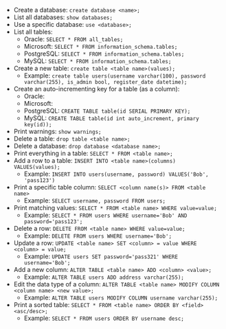 - Create a database: `create database <name>;`
- List all databases: `show databases;`
- Use a specific database: `use <database>;`
- List all tables:
	- Oracle: `SELECT * FROM all_tables;`
	- Microsoft: `SELECT * FROM information_schema.tables;`
	- PostgreSQL: `SELECT * FROM information_schema.tables;`
	- MySQL: `SELECT * FROM information_schema.tables;`
- Create a new table: `create table <table name>(values);`
	- Example: `create table users(username varchar(100), password varchar(255), is_admin bool, register_date datetime);`
- Create an auto-incrementing key for a table (as a column):
	- Oracle:
	- Microsoft:
	- PostgreSQL: `CREATE TABLE table(id SERIAL PRIMARY KEY);`
	- MySQL: `CREATE TABLE table(id int auto_increment, primary key(id));`
- Print warnings: `show warnings;`
- Delete a table: `drop table <table name>;`
- Delete a database: `drop database <database name>;`
- Print everything in a table: `SELECT * FROM <table name>;`
- Add a row to a table: `INSERT INTO <table name>(columns) VALUES(values);`
	- Example: `INSERT INTO users(username, password) VALUES('Bob', 'pass123')`
- Print a specific table column: `SELECT <column name(s)> FROM <table name>`
	- Example: `SELECT username, password FROM users;`
- Print matching values: `SELECT * FROM <table name> WHERE value=value;`
	- Example: `SELECT * FROM users WHERE username='Bob' AND password='pass123';`
- Delete a row: `DELETE FROM <table name> WHERE value=value;`
	- Example: `DELETE FROM users WHERE username='Bob';`
- Update a row: `UPDATE <table name> SET <column> = value WHERE <column> = value;`
	- Example: `UPDATE users SET password='pass321' WHERE username='Bob';`
- Add a new column: `ALTER TABLE <table name> ADD <column> <value>;`
	- Example: `ALTER TABLE users ADD address varchar(255);`
- Edit the data type of a column: `ALTER TABLE <table name> MODIFY COLUMN <column name> <new value>;`
	- Example: `ALTER TABLE users MODIFY COLUMN username varchar(255);`
- Print a sorted table: `SELECT * FROM <table name> ORDER BY <field> <asc/desc>;`
	- Example: `SELECT * FROM users ORDER BY username desc;`